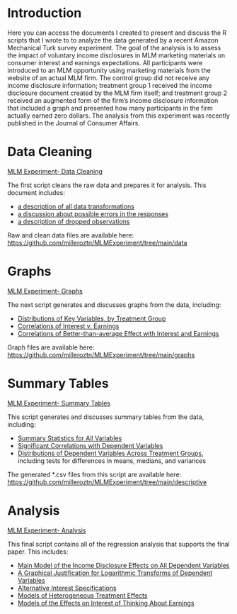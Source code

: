 # Introduction
Here you can access the documents I created to present and discuss the R scripts that I wrote to to analyze the data generated by a recent Amazon Mechanical Turk survey experiment. The goal of the analysis is to assess the impact of voluntary income disclosures in MLM marketing materials on consumer interest and earnings expectations. All participants were introduced to an MLM opportunity using marketing materials from the website of an actual MLM firm. The control group did not receive any income disclosure information; treatment group 1 received the income disclosure document created by the MLM firm itself; and treatment group 2 received an augmented form of the firm’s income disclosure information that included a graph and presented how many participants in the firm actually earned zero dollars. The analysis from this experiment was recently published in the Journal of Consumer Affairs.

# Data Cleaning
[MLM Experiment- Data Cleaning](https://milleroztn.github.io/MLMExperiment/MLMExperiment_data)

The first script cleans the raw data and prepares it for analysis. This document includes:

*  [a description of all data transformations](https://milleroztn.github.io/MLMExperiment/MLMExperiment_data#read-and-format-data)
*  [a discussion about possible errors in the responses](https://milleroztn.github.io/MLMExperiment/MLMExperiment_data#order-of-earnings-questions)
*  [a description of dropped observations](https://milleroztn.github.io/MLMExperiment/MLMExperiment_data#dropped-observations)

Raw and clean data files are available here: https://github.com/milleroztn/MLMExperiment/tree/main/data

# Graphs
[MLM Experiment- Graphs](https://milleroztn.github.io/MLMExperiment/MLMExperiment_graphs)

The next script generates and discusses graphs from the data, including:

*  [Distributions of Key Variables, by Treatment Group](https://milleroztn.github.io/MLMExperiment/MLMExperiment_graphs#distributions-of-key-variables-by-treatment-group)
*  [Correlations of Interest v. Earnings](https://milleroztn.github.io/MLMExperiment/MLMExperiment_graphs#correlation-of-interest-v-earnings)
*  [Correlations of Better-than-average Effect with Interest and Earnings](https://milleroztn.github.io/MLMExperiment/MLMExperiment_graphs#better-than-average-effect)

Graph files are available here: https://github.com/milleroztn/MLMExperiment/tree/main/graphs

# Summary Tables
[MLM Experiment- Summary Tables](https://milleroztn.github.io/MLMExperiment/MLMExperiment_sumstats)

This script generates and discusses summary tables from the data, including:

*  [Summary Statistics for All Variables](https://milleroztn.github.io/MLMExperiment/MLMExperiment_sumstats#summary-statistics-for-all-variables)
*  [Significant Correlations with Dependent Variables](https://milleroztn.github.io/MLMExperiment/MLMExperiment_sumstats#correlations)
*  [Distributions of Dependent Variables Across Treatment Groups](https://milleroztn.github.io/MLMExperiment/MLMExperiment_sumstats#distributions-of-dependent-variables-across-treatment-groups), including tests for differences in means, medians, and variances

The generated \*.csv files from this script are available here: https://github.com/milleroztn/MLMExperiment/tree/main/descriptive

# Analysis
[MLM Experiment- Analysis](https://milleroztn.github.io/MLMExperiment/MLMExperiment_analysis)

This final script contains all of the regression analysis that supports the final paper. This includes:

*  [Main Model of the Income Disclosure Effects on All Dependent Variables](https://milleroztn.github.io/MLMExperiment/MLMExperiment_analysis#income-disclosure-effects-on-all-dependent-variables)
*  [A Graphical Justification for Logarithmic Transforms of Dependent Variables](https://milleroztn.github.io/MLMExperiment/MLMExperiment_analysis#justification-for-logarithmic-transforms)
*  [Alternative Interest Specifications](https://milleroztn.github.io/MLMExperiment/MLMExperiment_analysis#alternative-interest-specifications)
*  [Models of Heterogeneous Treatment Effects](https://milleroztn.github.io/MLMExperiment/MLMExperiment_analysis#heterogeneous-treatment-effects)
*  [Models of the Effects on Interest of Thinking About Earnings](https://milleroztn.github.io/MLMExperiment/MLMExperiment_analysis#thinking-about-earnings-on-interest)
